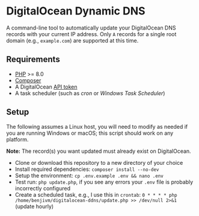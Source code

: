 # DigitalOcean Dynamic DNS

A command-line tool to automatically update your DigitalOcean DNS records with your current IP address. Only `A` records for a single root domain (e.g., `example.com`) are supported at this time.

## Requirements

- [PHP](https://www.php.net/downloads.php) >= 8.0
- [Composer](https://getcomposer.org)
- A DigitalOcean [API token](https://cloud.digitalocean.com/account/api/tokens)
- A task scheduler (such as *cron* or *Windows Task Scheduler*)

## Setup

The following assumes a Linux host, you will need to modify as needed if you are running Windows or macOS; this script should work on any platform.

**Note:** The record(s) you want updated must already exist on DigitalOcean.

- Clone or download this repository to a new directory of your choice
- Install required dependencies: `composer install --no-dev`
- Setup the environment: `cp .env.example .env && nano .env`
- Test run: `php update.php`, if you see any errors your `.env` file is probably incorrectly configured
- Create a scheduled task, e.g., I use this in `crontab`: `0 * * * * php /home/benjivm/digitalocean-ddns/update.php >> /dev/null 2>&1` (update hourly)

